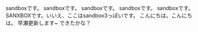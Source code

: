 sandboxです。
sandboxです。
sandboxです。
sandboxです。
sandboxです。
SANXBOXです。いいえ、ここはsandbox3っぽいです。
こんにちは。こんにちは。
早瀬更新します~
できたかな？
